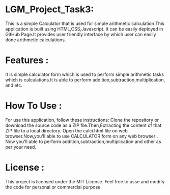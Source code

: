 # LGM_Project_Task3:
This is a simple Calculator that is used for simple arithmetic calculation.This application is built using HTML,CSS,Javascript. It can be easily deployed in GitHub Page.It provides user friendly interface by which user can easily done arithmetic calculations.

# Features :
It is simple calculator form which is used to perform simple arithmetic tasks which is calculations.It is able to perform addition,subtraction,multiplication, and etc.

# How To Use :
For use this application, follow these instructions: Clone the repository or download the source code as a ZIP file.Then,Extracting the content of that ZIP file to a local directory. Open the calci.html file on web browser.Now,you'll able to use CALCULATOR form on any web browser . Now you'll able to perform addition,subtraction,multiplication and other as per your need.

# License :
This project is licensed under the MIT License. Feel free to usse and modify the code for personal or commercial purpose.
